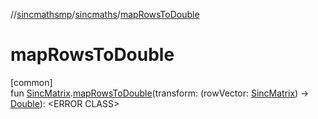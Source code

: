 //[sincmathsmp](../../index.md)/[sincmaths](index.md)/[mapRowsToDouble](map-rows-to-double.md)

# mapRowsToDouble

[common]\
fun [SincMatrix](-sinc-matrix/index.md).[mapRowsToDouble](map-rows-to-double.md)(transform: (rowVector: [SincMatrix](-sinc-matrix/index.md)) -&gt; [Double](https://kotlinlang.org/api/latest/jvm/stdlib/kotlin/-double/index.html)): &lt;ERROR CLASS&gt;
